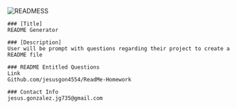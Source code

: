 ![READMESS](./READ-ME\Homework/READMESS.png)

    
    ### [Title]
    README Generator
    
    ### [Description]
    User will be prompt with questions regarding their project to create a README file
    
    ### README Entitled Questions
    Link
    Github.com/jesusgon4554/ReadMe-Homework
    
    ### Contact Info
    jesus.gonzalez.jg735@gmail.com
